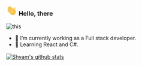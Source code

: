 ### <img src="Assets/Hi.gif" width="29px"> **Hello, there**
![this](https://media.discordapp.net/attachments/925254153729609776/944629080752525372/Screen_Shot_2022-02-19_at_8.18.38_AM.png)

- 🔭 I’m currently working as a Full stack developer.
- 🌱 Learning React and C#.

<a href="https://github.com/ShavB">
 <img align="center" src="https://github-readme-stats.vercel.app/api?username=ShavB&show_icons=true&theme=dark&line_height=27" alt="Shyam's github stats"/>
</a>
